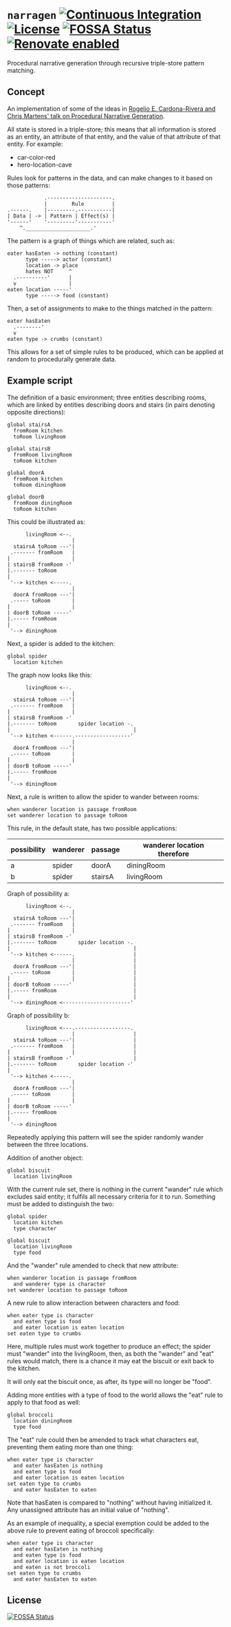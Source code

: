 # `narragen` [![Continuous Integration](https://github.com/jameswilddev/narragen/workflows/Continuous%20Integration/badge.svg)](https://github.com/jameswilddev/narragen/actions) [![License](https://img.shields.io/github/license/jameswilddev/narragen.svg)](https://github.com/jameswilddev/narragen/blob/master/license) [![FOSSA Status](https://app.fossa.io/api/projects/git%2Bgithub.com%2Fjameswilddev%2Fnarragen.svg?type=shield)](https://app.fossa.io/projects/git%2Bgithub.com%2Fjameswilddev%2Fnarragen?ref=badge_shield) [![Renovate enabled](https://img.shields.io/badge/renovate-enabled-brightgreen.svg)](https://renovatebot.com/)

Procedural narrative generation through recursive triple-store pattern matching.

## Concept

An implementation of some of the ideas in [Rogelio E. Cardona-Rivera and Chris Martens' talk on Procedural Narrative Generation](https://youtu.be/k2rgzZ2WXKo).

All state is stored in a triple-store; this means that all information is stored
as an entity, an attribute of that entity, and the value of that attribute of
that entity.  For example:

- car-color-red
- hero-location-cave

Rules look for patterns in the data, and can make changes to it based on those
patterns:

```
            .---------------------.
            |        Rule         |
.------.    |---------.-----------|
| Data | -> | Pattern | Effect(s) |
'------'    '---------'-----------'
    ^._____________________.'
```

The pattern is a graph of things which are related, such as:

```
eater hasEaten -> nothing (constant)
      type -----> actor (constant)
      location -> place
      hates NOT     ^
  .----------'      |
  v                 |
eaten location -----'
      type -----> food (constant)
```

Then, a set of assignments to make to the things matched in the pattern:

```
eater hasEaten
  .--------'
  v
eaten type -> crumbs (constant)
```

This allows for a set of simple rules to be produced, which can be applied at
random to procedurally generate data.

## Example script

The definition of a basic environment; three entities describing rooms, which
are linked by entities describing doors and stairs (in pairs denoting opposite
directions):

```
global stairsA
  fromRoom kitchen
  toRoom livingRoom

global stairsB
  fromRoom livingRoom
  toRoom kitchen

global doorA
  fromRoom kitchen
  toRoom diningRoom

global doorB
  fromRoom diningRoom
  toRoom kitchen
```

This could be illustrated as:

```
      livingRoom <--.
                     |
  stairsA toRoom ---'|
 .------- fromRoom   |
|                    |
| stairsB fromRoom -'
|.------- toRoom
|
 '--> kitchen <-----.
                     |
  doorA fromRoom ---'|
 .----- toRoom       |
|                    |
| doorB toRoom -----'
|.----- fromRoom
|
 '--> diningRoom
```

Next, a spider is added to the kitchen:

```
global spider
  location kitchen
```

The graph now looks like this:

```
      livingRoom <--.
                     |
  stairsA toRoom ---'|
 .------- fromRoom   |
|                    |
| stairsB fromRoom -'
|.------- toRoom       spider location -.
|                                        |
 '--> kitchen <------.------------------'
                     |
  doorA fromRoom ---'|
 .----- toRoom       |
|                    |
| doorB toRoom -----'
|.----- fromRoom
|
 '--> diningRoom
```

Next, a rule is written to allow the spider to wander between rooms:

```
when wanderer location is passage fromRoom
set wanderer location to passage toRoom
```

This rule, in the default state, has two possible applications:

| possibility | wanderer | passage | wanderer location therefore |
|-------------|----------|---------|-----------------------------|
| a           | spider   | doorA   | diningRoom                  |
| b           | spider   | stairsA | livingRoom                  |

Graph of possibility a:

```
      livingRoom <--.
                     |
  stairsA toRoom ---'|
 .------- fromRoom   |
|                    |
| stairsB fromRoom -'
|.------- toRoom       spider location -.
|                                        |
 '--> kitchen <------.                   |
                     |                   |
  doorA fromRoom ---'|                   |
 .----- toRoom       |                   |
|                    |                   |
| doorB toRoom -----'                    |
|.----- fromRoom                         |
|                                        |
 '--> diningRoom <----------------------'
```

Graph of possibility b:

```
      livingRoom <---.------------------.
                     |                   |
  stairsA toRoom ---'|                   |
 .------- fromRoom   |                   |
|                    |                   |
| stairsB fromRoom -'                    |
|.------- toRoom       spider location -'
|
 '--> kitchen <-----.
                     |
  doorA fromRoom ---'|
 .----- toRoom       |
|                    |
| doorB toRoom -----'
|.----- fromRoom
|
 '--> diningRoom
```

Repeatedly applying this pattern will see the spider randomly wander between the
three locations.

Addition of another object:

```
global biscuit
  location livingRoom
```

With the current rule set, there is nothing in the current "wander" rule which
excludes said entity; it fulfils all necessary criteria for it to run.
Something must be added to distinguish the two:

```
global spider
  location kitchen
  type character

global biscuit
  location livingRoom
  type food
```

And the "wander" rule amended to check that new attribute:

```
when wanderer location is passage fromRoom
  and wanderer type is character
set wanderer location to passage toRoom
```

A new rule to allow interaction between characters and food:

```
when eater type is character
  and eaten type is food
  and eater location is eaten location
set eaten type to crumbs
```

Here, multiple rules must work together to produce an effect; the spider must
"wander" into the livingRoom, then, as both the "wander" and "eat" rules would
match, there is a chance it may eat the biscuit or exit back to the kitchen.

It will only eat the biscuit once, as after, its type will no longer be "food".

Adding more entities with a type of food to the world allows the "eat" rule to
apply to that food as well:

```
global broccoli
  location diningRoom
  type food
```

The "eat" rule could then be amended to track what characters eat, preventing
them eating more than one thing:

```
when eater type is character
  and eater hasEaten is nothing
  and eaten type is food
  and eater location is eaten location
set eaten type to crumbs
  and eater hasEaten to eaten
```

Note that hasEaten is compared to "nothing" without having initialized it.  Any
unassigned attribute has an initial value of "nothing".

As an example of inequality, a special exemption could be added to the above
rule to prevent eating of broccoli specifically:

```
when eater type is character
  and eater hasEaten is nothing
  and eaten type is food
  and eater location is eaten location
  and eaten is not broccoli
set eaten type to crumbs
  and eater hasEaten to eaten
```

## License

[![FOSSA Status](https://app.fossa.io/api/projects/git%2Bgithub.com%2Fjameswilddev%2Fnarragen.svg?type=large)](https://app.fossa.io/projects/git%2Bgithub.com%2Fjameswilddev%2Fnarragen?ref=badge_large)
